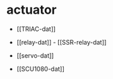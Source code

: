 
# actuator 



- [[TRIAC-dat]] 

- [[relay-dat]] - [[SSR-relay-dat]]

- [[servo-dat]]
  
- [[SCU1080-dat]]


